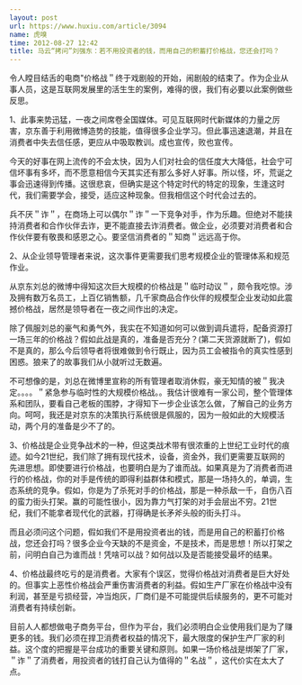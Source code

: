 ```yaml
---
layout: post
url: https://www.huxiu.com/article/3094
name: 虎嗅
time: 2012-08-27 12:42
title: 马云“拷问”刘强东：若不用投资者的钱，而用自己的积蓄打价格战，您还会打吗？
---
```

令人瞠目结舌的电商"价格战＂终于戏剧般的开始，闹剧般的结束了。作为企业从事人员，这是互联网发展里的活生生的案例，难得的很，我们有必要以此案例做些反思。

1、此事来势迅猛，一夜之间席卷全国媒体。可见互联网时代新媒体的力量之厉害，京东善于利用微博造势的技能，值得很多企业学习。但此事迅速退潮，并且在消费者中失去信任感，更应从中吸取教训。成也宣传，败也宣传。

今天的好事在网上流传的不会太快，因为人们对社会的信任度大大降低，社会宁可信坏事有多坏，而不愿意相信今天其实还有那么多好人好事。所以怪，坏，荒诞之事会迅速得到传播。这很悲哀，但确实是这个特定时代的特定的现象，生逢这时代，我们需要学会，接受，适应这种现象。但我相信这个时代会过去的。　　

兵不厌＂诈＂，在商场上可以偶尔＂诈＂一下竞争对手，作为乐趣。但绝对不能挟持消费者和合作伙伴去诈，更不能直接去诈消费者。做企业，必须要对消费者和合作伙伴要有敬畏和感恩之心。要坚信消费者的＂知商＂远远高于你。　　

2、从企业领导管理者来说，这次事件更需要我们思考规模企业的管理体系和规范作业。　　

从京东刘总的微博中得知这次巨大规模的价格战是＂临时动议＂，颇令我吃惊。涉及拥有数万名员工，上百亿销售额，几千家商品合作伙伴的规模型企业发动如此震撼价格战，居然是领导者在一夜之间作出的决定。

除了佩服刘总的豪气和勇气外，我实在不知道如何可以做到调兵遣将，配备资源打一场三年的价格战？假如此战是真的，准备是否充分？(第二天货源就断了)，假如不是真的，那么今后领导者将很难做到令行既止，因为员工会被指令的真实性感到困惑。狼来了的故事我们从小就听过无数遍。　　

不可想像的是，刘总在微博里宣称的所有管理者取消休假，豪无知情的被＂我决定。。。。＂紧急参与临时性的大规模价格战。。我估计很难有一家公司，整个管理体系和团队，要看自己老板的围脖，才得知下一步企业该怎么做，了解自己的业务方向。呵呵，我还是对京东的决策执行系统很是佩服的，因为一般如此的大规模活动，两个月的准备是少不了的。　　

3、价格战是企业竞争战术的一种，但这类战术带有很浓重的上世纪工业时代的痕迹。如今21世纪，我们除了拥有现代技术，设备，资金外，我们更需要互联网的先进思想。即使要进行价格战，也要明白是为了谁而战。如果真是为了消费者而进行的价格战，你的对手是传统的即得利益群体和模式，那是一场持久的，单调，生态系统的竞争。假如，你是为了杀死对手的价格战，那是一种杀敌一千，自伤八百的蛮力街头打架。赢的可能性很小，因为靠力气打架的对手会层出不穷。21世纪，我们不能拿者现代化的武器，打得确是长矛斧头般的街头打斗。

而且必须问这个问题，假如我们不是用投资者出的钱，而是用自己的积蓄打价格战，您还会打吗？很多企业今天缺的不是资金，不是技术，而是思想！所以打架之前，问明白自己为谁而战！凭啥可以战？如何战以及是否能接受最坏的结果。　　

4、价格战最终吃亏的是消费者。大家有个误区，觉得价格战对消费者是巨大好处的。但事实上恶性价格战会严重伤害消费者的利益。假如生产厂家在价格战中没有利润，甚至是亏损经营，冲当炮灰，厂商们是不可能提供后续服务的，更不可能对消费者有持续创新。　　

目前人人都想做电子商务平台，但作为平台，我们必须明白企业使用我们是为了赚更多的钱。我们必须在捍卫消费者权益的情况下，最大限度的保护生产厂家的利益。这个度的把握是平台成功的重要关键和原则。如果一场价格战是绑架了厂家，＂诈＂了消费者，用投资者的钱打自己认为值得的＂名战＂，这代价实在太大了点。

